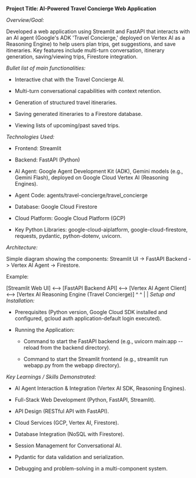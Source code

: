 **Project Title: AI-Powered Travel Concierge Web Application**

*Overview/Goal:*

Developed a web application using Streamlit and FastAPI that interacts with an AI agent (Google's ADK 'Travel Concierge,' deployed on Vertex AI as a Reasoning Engine) to help users plan trips, get suggestions, and save itineraries. Key features include multi-turn conversation, itinerary generation, saving/viewing trips, Firestore integration.

*Bullet list of main functionalities:*

- Interactive chat with the Travel Concierge AI.

- Multi-turn conversational capabilities with context retention.

- Generation of structured travel itineraries.

- Saving generated itineraries to a Firestore database.

- Viewing lists of upcoming/past saved trips.

*Technologies Used:*

- Frontend: Streamlit

- Backend: FastAPI (Python)

- AI Agent: Google Agent Development Kit (ADK), Gemini models (e.g., Gemini Flash), deployed on Google Cloud Vertex AI (Reasoning Engines). 

- Agent Code: agents/travel-concierge/travel_concierge

- Database: Google Cloud Firestore

- Cloud Platform: Google Cloud Platform (GCP)

- Key Python Libraries: google-cloud-aiplatform, google-cloud-firestore, requests, pydantic, python-dotenv, uvicorn.

*Architecture:*

Simple diagram showing the components: Streamlit UI -> FastAPI Backend -> Vertex AI Agent -> Firestore.

Example:

[Streamlit Web UI] <--> [FastAPI Backend API] <--> [Vertex AI Agent Client] <--> [Vertex AI Reasoning Engine (Travel Concierge)]
                            ^                                                       ^
                            |                                                       |
*Setup and Installation:*

- Prerequisites (Python version, Google Cloud SDK installed and configured, gcloud auth application-default login executed).

- Running the Application:

  - Command to start the FastAPI backend (e.g., uvicorn main:app --reload from the backend directory).

  - Command to start the Streamlit frontend (e.g., streamlit run webapp.py from the webapp directory).

*Key Learnings / Skills Demonstrated:*

- AI Agent Interaction & Integration (Vertex AI SDK, Reasoning Engines).

- Full-Stack Web Development (Python, FastAPI, Streamlit).

- API Design (RESTful API with FastAPI).

- Cloud Services (GCP, Vertex AI, Firestore).

- Database Integration (NoSQL with Firestore).

- Session Management for Conversational AI.

- Pydantic for data validation and serialization.

- Debugging and problem-solving in a multi-component system.

